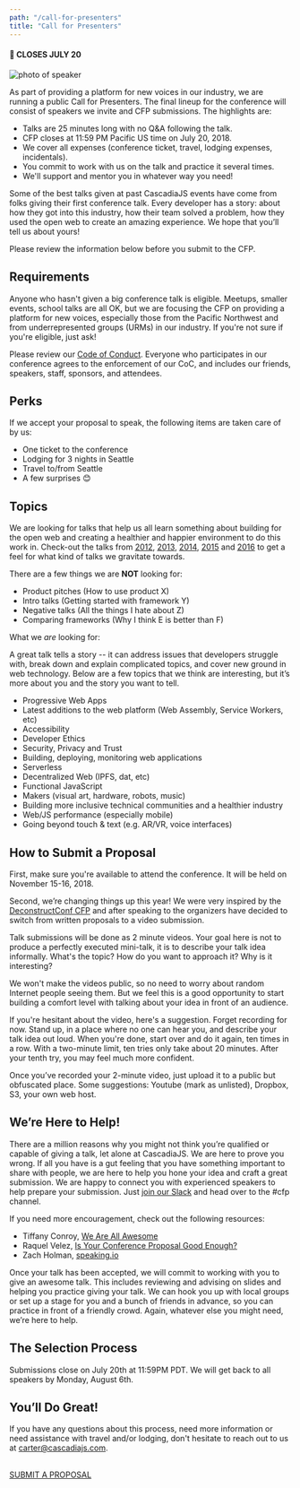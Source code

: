 ```yaml
---
path: "/call-for-presenters"
title: "Call for Presenters"
---
```

#### 📅 CLOSES JULY 20

![photo of speaker](/cjs2012-speak.jpg)

As part of providing a platform for new voices in our industry, we are running a public Call for Presenters. The final lineup for the conference will consist of speakers we invite and CFP submissions. The highlights are:

* Talks are 25 minutes long with no Q&A following the talk.
* CFP closes at 11:59 PM Pacific US time on July 20, 2018.
* We cover all expenses (conference ticket, travel, lodging expenses, incidentals).
* You commit to work with us on the talk and practice it several times.
* We'll support and mentor you in whatever way you need!

Some of the best talks given at past CascadiaJS events have come from folks giving their first conference talk. Every developer has a story: about how they got into this industry, how their team solved a problem, how they used the open web to create an amazing experience. We hope that you’ll tell us about yours! 

Please review the information below before you submit to the CFP.

## Requirements

Anyone who hasn't given a big conference talk is eligible. Meetups, smaller events, school talks are all OK, but we are focusing the CFP on providing a platform for new voices, especially those from the Pacific Northwest and from underrepresented groups (URMs) in our industry. If you're not sure if you're eligible, just ask!

Please review our [Code of Conduct](https://github.com/cascadiajs/2018.cascadiajs.com/blob/master/code-of-conduct.md). Everyone who participates in our conference agrees to the enforcement of our CoC, and includes our friends, speakers, staff, sponsors, and attendees.

## Perks

If we accept your proposal to speak, the following items are taken care of by us:

* One ticket to the conference
* Lodging for 3 nights in Seattle
* Travel to/from Seattle
* A few surprises 😊

## Topics

We are looking for talks that help us all learn something about building for the open web and creating a healthier and happier environment to do this work in. Check-out the talks from [2012](https://www.youtube.com/watch?v=y0VFbYJlPHw&list=PLLiioAbFTbKMtmUbLWDzpUzayRLC5s2NZ), [2013](https://www.youtube.com/watch?v=mb1BaxfIAoU&list=PLLiioAbFTbKP9CxF9Fu4_NQteU_v9wkA3), [2014](https://www.youtube.com/watch?v=ynmLwV4z8fA&list=PLLiioAbFTbKMoXtKtyj_3eCfzD-eT05gl), [2015](https://www.youtube.com/watch?v=jWDZP8twWDg&list=PLLiioAbFTbKNpjG_yNpNfhAmQ9KsxFzX7) and [2016](https://www.youtube.com/watch?v=PTWLViHkwf4&list=PLLiioAbFTbKNKyP1m4dmW_xu9byJOPMHe) to get a feel for what kind of talks we gravitate towards. 

There are a few things we are **NOT** looking for:

* Product pitches (How to use product X)
* Intro talks (Getting started with framework Y)
* Negative talks (All the things I hate about Z)
* Comparing frameworks (Why I think E is better than F)

What we *are* looking for:

A great talk tells a story -- it can address issues that developers struggle with, break down and explain complicated topics, and cover new ground in web technology. Below are a few topics that we think are interesting, but it’s more about you and the story you want to tell.

* Progressive Web Apps
* Latest additions to the web platform (Web Assembly, Service Workers, etc)
* Accessibility
* Developer Ethics
* Security, Privacy and Trust
* Building, deploying, monitoring web applications
* Serverless
* Decentralized Web (IPFS, dat, etc)
* Functional JavaScript
* Makers (visual art, hardware, robots, music)
* Building more inclusive technical communities and a healthier industry
* Web/JS performance (especially mobile)
* Going beyond touch & text (e.g. AR/VR, voice interfaces)

## How to Submit a Proposal

First, make sure you're available to attend the conference. It will be held on November 15-16, 2018.

Second, we’re changing things up this year! We were very inspired by the [DeconstructConf CFP](https://www.deconstructconf.com/speak) and after speaking to the organizers have decided to switch from written proposals to a video submission. 

Talk submissions will be done as 2 minute videos. Your goal here is not to produce a perfectly executed mini-talk, it is to describe your talk idea informally. What's the topic? How do you want to approach it? Why is it interesting? 

We won't make the videos public, so no need to worry about random Internet people seeing them. But we feel this is a good opportunity to start building a comfort level with talking about your idea in front of an audience.

If you're hesitant about the video, here's a suggestion. Forget recording for now. Stand up, in a place where no one can hear you, and describe your talk idea out loud. When you're done, start over and do it again, ten times in a row. With a two-minute limit, ten tries only take about 20 minutes. After your tenth try, you may feel much more confident. 

Once you’ve recorded your 2-minute video, just upload it to a public but obfuscated place. Some suggestions: Youtube (mark as unlisted), Dropbox, S3, your own web host. 

## We’re Here to Help!

There are a million reasons why you might not think you’re qualified or capable of giving a talk, let alone at CascadiaJS. We are here to prove you wrong. If all you have is a gut feeling that you have something important to share with people, we are here to help you hone your idea and craft a great submission. We are happy to connect you with experienced speakers to help prepare your submission. Just [join our Slack](https://join.slack.com/t/cascadiajs/shared_invite/enQtMzcyMjkzMDk0NjQwLTc3YmJiMTk0NTZjNDBjMzg2YTMxNDA4Njk3YTgyZWY0MGM4NjVhZTI0YTUzYTRmYzRlNThhNTIxOGNkMDU1ZGU) and head over to the #cfp channel. 

If you need more encouragement, check out the following resources:

* Tiffany Conroy, [We Are All Awesome](http://weareallaweso.me/)
* Raquel Velez, [Is Your Conference Proposal Good Enough?](http://rckbt.me/2014/01/conference-proposals/)
* Zach Holman, [speaking.io](http://speaking.io/plan/writing-a-cfp/)

Once your talk has been accepted, we will commit to working with you to give an awesome talk. This includes reviewing and advising on slides and helping you practice giving your talk. We can hook you up with local groups or set up a stage for you and a bunch of friends in advance, so you can practice in front of a friendly crowd. Again, whatever else you might need, we’re here to help.

## The Selection Process

Submissions close on July 20th at 11:59PM PDT. We will get back to all speakers by Monday, August 6th. 

## You’ll Do Great!

If you have any questions about this process, need more information or need assistance with travel and/or lodging, don't hesitate to reach out to us at carter@cascadiajs.com.


<p><br/><a class="cta" href="/submit-talk-proposal">SUBMIT A PROPOSAL</a></p>
